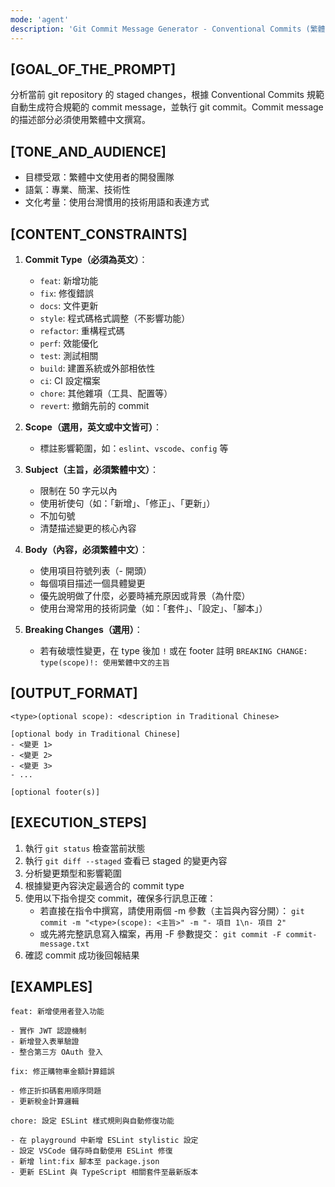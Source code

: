 ```yaml
---
mode: 'agent'
description: 'Git Commit Message Generator - Conventional Commits (繁體中文)'
---
```

## [GOAL_OF_THE_PROMPT]
分析當前 git repository 的 staged changes，根據 Conventional Commits 規範自動生成符合規範的 commit message，並執行 git commit。Commit message 的描述部分必須使用繁體中文撰寫。

## [TONE_AND_AUDIENCE]
- 目標受眾：繁體中文使用者的開發團隊
- 語氣：專業、簡潔、技術性
- 文化考量：使用台灣慣用的技術用語和表達方式

## [CONTENT_CONSTRAINTS]
1. **Commit Type（必須為英文）**：
   - `feat`: 新增功能
   - `fix`: 修復錯誤
   - `docs`: 文件更新
   - `style`: 程式碼格式調整（不影響功能）
   - `refactor`: 重構程式碼
   - `perf`: 效能優化
   - `test`: 測試相關
   - `build`: 建置系統或外部相依性
   - `ci`: CI 設定檔案
   - `chore`: 其他雜項（工具、配置等）
   - `revert`: 撤銷先前的 commit

2. **Scope（選用，英文或中文皆可）**：
   - 標註影響範圍，如：`eslint`、`vscode`、`config` 等

3. **Subject（主旨，必須繁體中文）**：
   - 限制在 50 字元以內
   - 使用祈使句（如：「新增」、「修正」、「更新」）
   - 不加句號
   - 清楚描述變更的核心內容

4. **Body（內容，必須繁體中文）**：
   - 使用項目符號列表（- 開頭）
   - 每個項目描述一個具體變更
   - 優先說明做了什麼，必要時補充原因或背景（為什麼）
   - 使用台灣常用的技術詞彙（如：「套件」、「設定」、「腳本」）

5. **Breaking Changes（選用）**：
   - 若有破壞性變更，在 type 後加 `!` 或在 footer 註明 `BREAKING CHANGE:`
     `type(scope)!: 使用繁體中文的主旨`

## [OUTPUT_FORMAT]
```
<type>(optional scope): <description in Traditional Chinese>

[optional body in Traditional Chinese]
- <變更 1>
- <變更 2>
- <變更 3>
- ...

[optional footer(s)]
```

## [EXECUTION_STEPS]
1. 執行 `git status` 檢查當前狀態
2. 執行 `git diff --staged` 查看已 staged 的變更內容
3. 分析變更類型和影響範圍
4. 根據變更內容決定最適合的 commit type
5. 使用以下指令提交 commit，確保多行訊息正確：
   - 若直接在指令中撰寫，請使用兩個 -m 參數（主旨與內容分開）：
     `git commit -m "<type>(scope): <主旨>" -m "- 項目 1\n- 項目 2"`
   - 或先將完整訊息寫入檔案，再用 -F 參數提交：
     `git commit -F commit-message.txt`
6. 確認 commit 成功後回報結果

## [EXAMPLES]
```
feat: 新增使用者登入功能

- 實作 JWT 認證機制
- 新增登入表單驗證
- 整合第三方 OAuth 登入
```

```
fix: 修正購物車金額計算錯誤

- 修正折扣碼套用順序問題
- 更新稅金計算邏輯
```

```
chore: 設定 ESLint 樣式規則與自動修復功能

- 在 playground 中新增 ESLint stylistic 設定
- 設定 VSCode 儲存時自動使用 ESLint 修復
- 新增 lint:fix 腳本至 package.json
- 更新 ESLint 與 TypeScript 相關套件至最新版本
```